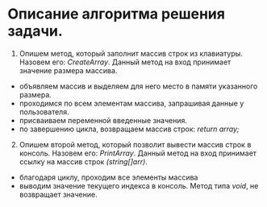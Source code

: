 # Описание алгоритма решения задачи.

1. Опишем метод, который заполнит массив строк из клавиатуры. Назовем его: *CreateArray*.
Данный метод на вход принимает значение размера массива. 
* объявляем массив и выделяем для него место в памяти указанного размера.
* проходимся по всем элементам массива, запрашивая данные у пользователя.
* присваиваем переменной введенные значения.
* по завершению цикла, возвращаем массив строк:
*return array;* 

2. Опишем второй метод, который позволит вывести массив строк в консоль. Назовем его: *PrintArray*.
Данный метод на вход принимает ссылку на массив строк *(string[]arr)*.
* благодаря циклу, проходим все элементы массива
* выводим значение текущего индекса в консоль.
Метод типа *void*, не возвращает значение.

